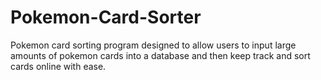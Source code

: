 Pokemon-Card-Sorter
===================

Pokemon card sorting program designed to allow users to input large amounts of pokemon cards into a database and then keep track and sort cards online with ease.

